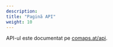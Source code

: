```yaml
---
description:
title: "Pagină API"
weight: 10
---
```


API-ul este documentat pe [comaps.at/api](https://comaps.at/api).

